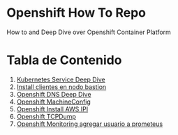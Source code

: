 Openshift How To Repo
=====================

How to and Deep Dive over Openshift Container Platform 

# Tabla de Contenido
1. [Kubernetes Service Deep Dive](howto/kubernetes-service-deep-dive.md)
2. [Install clientes en nodo bastion](howto/install-clientes.md)
3. [Openshift DNS Deep Dive](howto/openshift-dns-deep-dive.md)
4. [Openshift MachineConfig](howto/openshift-machineconfig.adoc)
5. [Openshift Install AWS IPI](howto/openshift-install-aws-ipi.adoc)
6. [Openshift TCPDump](howto/openshift-tcpdump.adoc)
7. [Openshift Monitoring agregar usuario a prometeus](howto/openshift-monitoring-prometheus-user.adoc)